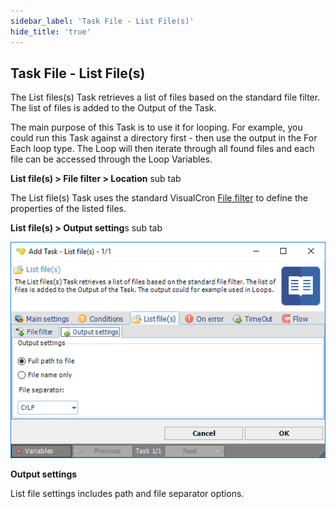 ```yaml
---
sidebar_label: 'Task File - List File(s)'
hide_title: 'true'
---
```


## Task File - List File(s)

The List files(s) Task retrieves a list of files based on the standard file filter. The list of files is added to the Output of the Task.
 
The main purpose of this Task is to use it for looping. For example, you could run this Task against a directory first - then use the output in the For Each loop type. The Loop will then iterate through all found files and each file can be accessed through the Loop Variables.
 
**List file(s) > File filter > Location** sub tab

The List file(s) Task uses the standard VisualCron [File filter](job-tasks-file-filter) to define the properties of the listed files.
 
**List file(s) > Output setting**s sub tab

![](../../../static/img/taskfilelistfiles.png)

**Output settings**

List file settings includes path and file separator options.